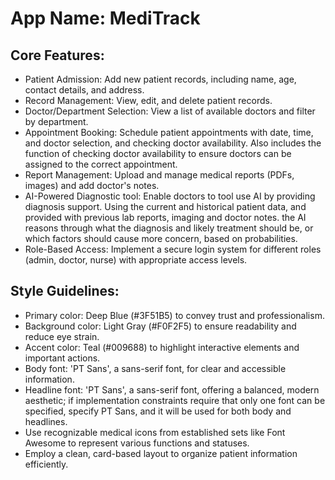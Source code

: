 # **App Name**: MediTrack

## Core Features:

- Patient Admission: Add new patient records, including name, age, contact details, and address.
- Record Management: View, edit, and delete patient records.
- Doctor/Department Selection: View a list of available doctors and filter by department.
- Appointment Booking: Schedule patient appointments with date, time, and doctor selection, and checking doctor availability. Also includes the function of checking doctor availability to ensure doctors can be assigned to the correct appointment.
- Report Management: Upload and manage medical reports (PDFs, images) and add doctor's notes.
- AI-Powered Diagnostic tool: Enable doctors to tool use AI by providing diagnosis support. Using the current and historical patient data, and provided with previous lab reports, imaging and doctor notes. the AI reasons through what the diagnosis and likely treatment should be, or which factors should cause more concern, based on probabilities.
- Role-Based Access: Implement a secure login system for different roles (admin, doctor, nurse) with appropriate access levels.

## Style Guidelines:

- Primary color: Deep Blue (#3F51B5) to convey trust and professionalism.
- Background color: Light Gray (#F0F2F5) to ensure readability and reduce eye strain.
- Accent color: Teal (#009688) to highlight interactive elements and important actions.
- Body font: 'PT Sans', a sans-serif font, for clear and accessible information.
- Headline font: 'PT Sans', a sans-serif font, offering a balanced, modern aesthetic; if implementation constraints require that only one font can be specified, specify PT Sans, and it will be used for both body and headlines. 
- Use recognizable medical icons from established sets like Font Awesome to represent various functions and statuses.
- Employ a clean, card-based layout to organize patient information efficiently.
